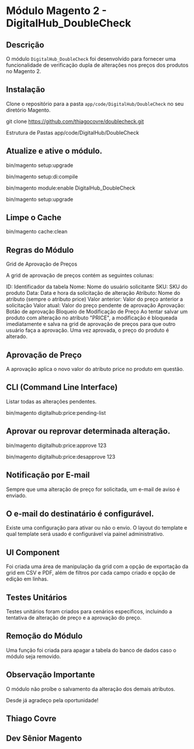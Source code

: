 # Módulo Magento 2 - DigitalHub_DoubleCheck

## Descrição

O módulo `DigitalHub_DoubleCheck` foi desenvolvido para fornecer uma funcionalidade de verificação dupla de alterações nos preços dos produtos no Magento 2.

## Instalação

Clone o repositório para a pasta `app/code/DigitalHub/DoubleCheck` no seu diretório Magento.

   git clone https://github.com/thiagocovre/doublecheck.git 
   

   Estrutura de Pastas
   app/code/DigitalHub/DoubleCheck


## Atualize e ative o módulo.

bin/magento setup:upgrade

bin/magento setup:di:compile

bin/magento module:enable DigitalHub_DoubleCheck

bin/magento setup:upgrade

## Limpe o Cache 
bin/magento cache:clean


## Regras do Módulo
Grid de Aprovação de Preços

A grid de aprovação de preços contém as seguintes colunas:

ID: Identificador da tabela
Nome: Nome do usuário solicitante
SKU: SKU do produto
Data: Data e hora da solicitação de alteração
Atributo: Nome do atributo (sempre o atributo price)
Valor anterior: Valor do preço anterior a solicitação
Valor atual: Valor do preço pendente de aprovação
Aprovação: Botão de aprovação
Bloqueio de Modificação de Preço
Ao tentar salvar um produto com alteração no atributo "PRICE", a modificação é bloqueada imediatamente e salva na grid de aprovação de preços para que outro usuário faça a aprovação. Uma vez aprovada, o preço do produto é alterado.

## Aprovação de Preço
A aprovação aplica o novo valor do atributo price no produto em questão.

## CLI (Command Line Interface)
Listar todas as alterações pendentes.

bin/magento digitalhub:price:pending-list

## Aprovar ou reprovar determinada alteração.
bin/magento digitalhub:price:approve 123

bin/magento digitalhub:price:desapprove 123

## Notificação por E-mail 
Sempre que uma alteração de preço for solicitada, um e-mail de aviso é enviado.

## O e-mail do destinatário é configurável.
Existe uma configuração para ativar ou não o envio.
O layout do template e qual template será usado é configurável via painel administrativo.

## UI Component
Foi criada uma área de manipulação da grid com a opção de exportação da grid em CSV e PDF, além de filtros por cada campo criado e opção de edição em linhas.

## Testes Unitários
Testes unitários foram criados para cenários específicos, incluindo a tentativa de alteração de preço e a aprovação do preço.

## Remoção do Módulo
Uma função foi criada para apagar a tabela do banco de dados caso o módulo seja removido.

## Observação Importante
O módulo não proíbe o salvamento da alteração dos demais atributos.


Desde já agradeço pela oportunidade! 

## Thiago Covre
## Dev Sênior Magento







